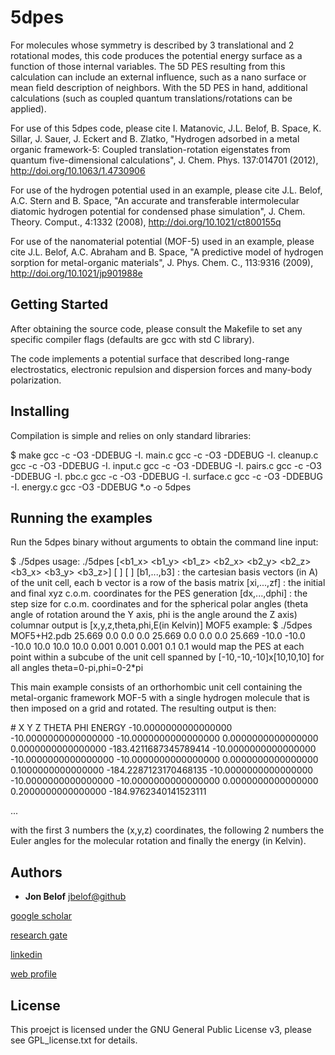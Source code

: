 # 5dpes

For molecules whose symmetry is described by 3 translational and 2 rotational modes, this code produces the potential energy surface as a function of those internal variables.  The 5D PES resulting from this calculation can include an external influence, such as a nano surface or mean field description of neighbors.  With the 5D PES in hand, additional calculations (such as coupled quantum translations/rotations can be applied).

For use of this 5dpes code, please cite I. Matanovic, J.L. Belof, B. Space, K. Sillar, J. Sauer, J. Eckert and B. Zlatko, "Hydrogen adsorbed in a metal organic framework-5: Coupled translation-rotation eigenstates from quantum five-dimensional calculations", J. Chem. Phys. 137:014701 (2012),  http://doi.org/10.1063/1.4730906

For use of the hydrogen potential used in an example, please cite J.L. Belof, A.C. Stern and B. Space, "An accurate and transferable intermolecular diatomic hydrogen potential for condensed phase simulation", J. Chem. Theory. Comput., 4:1332 (2008), http://doi.org/10.1021/ct800155q

For use of the nanomaterial potential (MOF-5) used in an example, please cite J.L. Belof, A.C. Abraham and B. Space, "A predictive model of hydrogen sorption for metal-organic materials", J. Phys. Chem. C., 113:9316 (2009), http://doi.org/10.1021/jp901988e


## Getting Started

After obtaining the source code, please consult the Makefile to set any specific compiler flags (defaults are gcc with std C library).

The code implements a potential surface that described long-range electrostatics, electronic repulsion and dispersion forces and many-body polarization.


## Installing

Compilation is simple and relies on only standard libraries:

$ make
gcc -c -O3 -DDEBUG -I. main.c
gcc -c -O3 -DDEBUG -I. cleanup.c
gcc -c -O3 -DDEBUG -I. input.c
gcc -c -O3 -DDEBUG -I. pairs.c
gcc -c -O3 -DDEBUG -I. pbc.c
gcc -c -O3 -DDEBUG -I. surface.c
gcc -c -O3 -DDEBUG -I. energy.c
gcc -O3 -DDEBUG *.o -o 5dpes


## Running the examples

Run the 5dpes binary without arguments to obtain the command line input:

$ ./5dpes 
usage: ./5dpes <PDB filename> [<b1_x> <b1_y> <b1_z> <b2_x> <b2_y> <b2_z> <b3_x> <b3_y> <b3_z>] [<xi> <yi> <zi> <xf> <yf> <zf>] [<dx> <dy> <dz> <dtheta> <dphi>]
	[b1,...,b3] : the cartesian basis vectors (in A) of the unit cell, each b vector is a row of the basis matrix
	[xi,...,zf] : the initial and final xyz c.o.m. coordinates for the PES generation
	[dx,...,dphi] : the step size for c.o.m. coordinates and for the spherical polar angles (theta angle of rotation around the Y axis, phi is the angle around the Z axis)
	columnar output is [x,y,z,theta,phi,E(in Kelvin)]
MOF5 example:
	$ ./5dpes MOF5+H2.pdb 25.669 0.0 0.0 0.0 25.669 0.0 0.0 0.0 25.669 -10.0 -10.0 -10.0 10.0 10.0 10.0 0.001 0.001 0.001 0.1 0.1
would map the PES at each point within a subcube of the unit cell spanned by [-10,-10,-10]x[10,10,10] for all angles theta=0-pi,phi=0-2*pi

This main example consists of an orthorhombic unit cell containing the metal-organic framework MOF-5 with a single hydrogen molecule that is then imposed on a grid and rotated.  The resulting output is then:

\# X Y Z THETA PHI ENERGY
-10.0000000000000000 -10.0000000000000000 -10.0000000000000000 0.0000000000000000 0.0000000000000000 -183.4211687345789414
-10.0000000000000000 -10.0000000000000000 -10.0000000000000000 0.0000000000000000 0.1000000000000000 -184.2287123170468135
-10.0000000000000000 -10.0000000000000000 -10.0000000000000000 0.0000000000000000 0.2000000000000000 -184.9762340141523111

...

with the first 3 numbers the (x,y,z) coordinates, the following 2 numbers the Euler angles for the molecular rotation and finally the energy (in Kelvin).


## Authors

* **Jon Belof** [jbelof@github](https://github.com/jbelof)

[google scholar](https://scholar.google.com/citations?user=gNrlNbwAAAAJ&hl=en)

[research gate](https://www.researchgate.net/profile/Jon_Belof)

[linkedin](http://www.linkedin.com/in/jbelof)

[web profile](http://jbelof.academia.edu)


## License

This proejct is licensed under the GNU General Public License v3, please see GPL_license.txt for details.


